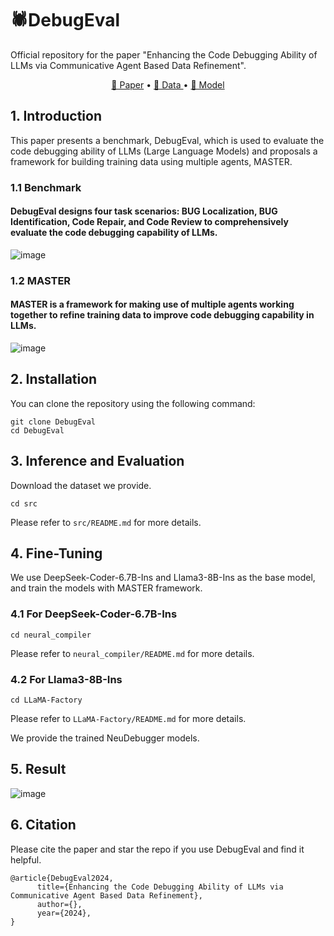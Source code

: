 # 🕷️DebugEval 
Official repository for the paper "Enhancing the Code Debugging Ability of LLMs via
Communicative Agent Based Data Refinement".

<p align="center">
    <a href="">📜 Paper</a> •
    <a href="https://drive.google.com/file/d/1f7WbR4W_3PwLhLgQWi_0ftegmhXEUMgO/view?usp=drive_link">🤗 Data </a> •
    <a href="https://drive.google.com/file/d/1Xk-qni-o-HXPHXlBfMBby-tp_2MvTMYe/view?usp=drive_link">🤖 Model </a>
</p>

## 1. Introduction
This paper presents a benchmark, DebugEval, which is used to evaluate the code debugging ability of LLMs (Large Language Models) and proposals a framework for building training data using multiple agents, MASTER.

### 1.1 Benchmark
#### DebugEval designs four task scenarios: BUG Localization, BUG Identification, Code Repair, and Code Review to comprehensively evaluate the code debugging capability of LLMs.

![image](https://github.com/NEUIR/DebugEval/blob/main/Figure/benchmark_00.png)
### 1.2 MASTER
#### MASTER is a framework for making use of multiple agents working together to refine training data to improve code debugging capability in LLMs.

![image](https://github.com/NEUIR/DebugEval/blob/main/Figure/model%20picture_00.png)
## 2. Installation
You can clone the repository using the following command:

```
git clone DebugEval
cd DebugEval
```

## 3. Inference and Evaluation
Download the dataset we provide.

```
cd src
```
Please refer to `src/README.md` for more details.
## 4. Fine-Tuning
We use DeepSeek-Coder-6.7B-Ins and Llama3-8B-Ins as the base model, and train the models with MASTER framework.

### 4.1 For DeepSeek-Coder-6.7B-Ins
```
cd neural_compiler
```
Please refer to `neural_compiler/README.md` for more details.
### 4.2 For Llama3-8B-Ins
```
cd LLaMA-Factory
```
Please refer to `LLaMA-Factory/README.md` for more details.

We provide the trained NeuDebugger models.

## 5. Result

![image](https://github.com/NEUIR/DebugEval/blob/main/Figure/models%20performance_00.png)
## 6. Citation
Please cite the paper and star the repo if you use DebugEval and find it helpful.
```
@article{DebugEval2024,
      title={Enhancing the Code Debugging Ability of LLMs via Communicative Agent Based Data Refinement}, 
      author={},
      year={2024},
}
```
